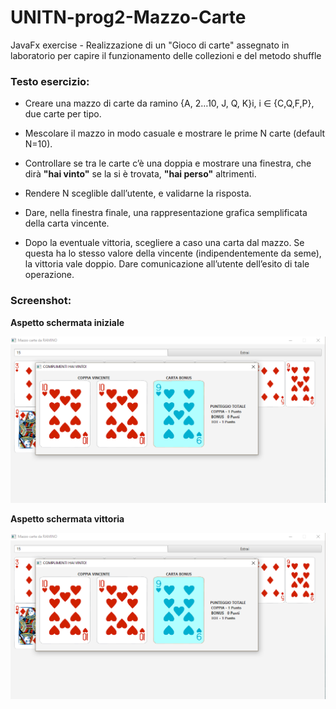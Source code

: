 # UNITN-prog2-Mazzo-Carte
JavaFx exercise - Realizzazione di un "Gioco di carte" assegnato in laboratorio per capire il funzionamento delle collezioni e del metodo shuffle

### Testo esercizio:
* Creare una mazzo	di	carte	da	ramino {A,	2…10,	J,	Q,	K}i,	i ∈	{C,Q,F,P},	due	carte	per	tipo.

* Mescolare il mazzo in modo casuale e mostrare le prime N carte (default N=10).	

* Controllare se tra le carte c’è una doppia e mostrare una finestra, che dirà **"hai vinto"** se la si è trovata, **"hai perso"** altrimenti.	

* Rendere N sceglible dall’utente, e validarne la risposta.	
* Dare,	nella finestra	finale,	una rappresentazione grafica semplificata della carta vincente.	
* Dopo la eventuale vittoria, scegliere a caso una carta dal mazzo. Se questa ha lo stesso valore della vincente (indipendentemente da seme), la vittoria vale doppio. Dare comunicazione all’utente dell’esito di tale operazione.	

### Screenshot:

**Aspetto schermata iniziale**
<p style="text-align:center">
    <img src="https://github.com/Pater999/UNITN-lingProg-Mazzo-Carte/blob/master/resources/img/EsempioVittoria.PNG" alt="ProgrammaIniziale.png" />
</p>

**Aspetto schermata vittoria**
<p style="text-align:center">
    <img src="https://github.com/Pater999/UNITN-lingProg-Mazzo-Carte/blob/master/resources/img/EsempioVittoria.PNG" alt="EsempioVittoria.png" />
</p>

